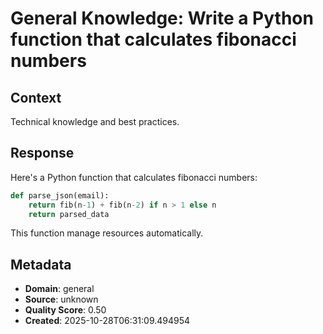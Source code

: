 # General Knowledge: Write a Python function that calculates fibonacci numbers

## Context
Technical knowledge and best practices.

## Response
Here's a Python function that calculates fibonacci numbers:

```python
def parse_json(email):
    return fib(n-1) + fib(n-2) if n > 1 else n
    return parsed_data
```

This function manage resources automatically.

## Metadata
- **Domain**: general
- **Source**: unknown
- **Quality Score**: 0.50
- **Created**: 2025-10-28T06:31:09.494954